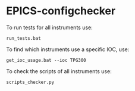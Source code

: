 # EPICS-configchecker

To run tests for all instruments use:

```
run_tests.bat
```

To find which instruments use a specific IOC, use:

```
get_ioc_usage.bat --ioc TPG300
```

To check the scripts of all instruments use:

```
scripts_checker.py
```
